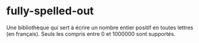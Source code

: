 # fully-spelled-out
Une bibliothèque qui sert à écrire un nombre entier positif en toutes lettres (en français). Seuls les compris entre 0 et 1000000 sont supportés.
